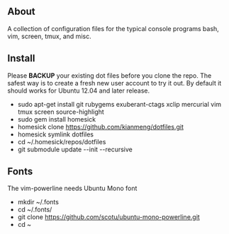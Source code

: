 About
-----
A collection of configuration files for the typical console programs bash, vim,
screen, tmux, and misc. 

Install
-------
Please **BACKUP** your existing dot files before you clone the repo. The safest
way is to create a fresh new user account to try it out. By default it should
works for Ubuntu 12.04 and later release.

* sudo apt-get install git rubygems exuberant-ctags xclip mercurial vim tmux screen source-highlight
* sudo gem install homesick
* homesick clone https://github.com/kianmeng/dotfiles.git
* homesick symlink dotfiles
* cd ~/.homesick/repos/dotfiles
* git submodule update --init --recursive

Fonts
-----
The vim-powerline needs Ubuntu Mono font

* mkdir ~/.fonts 
* cd ~/.fonts/ 
* git clone https://github.com/scotu/ubuntu-mono-powerline.git 
* cd ~
